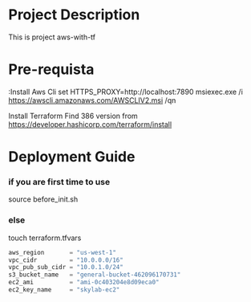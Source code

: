 # Project Description
This is project aws-with-tf

# Pre-requista
:Install Aws Cli
set HTTPS_PROXY=http://localhost:7890
msiexec.exe /i https://awscli.amazonaws.com/AWSCLIV2.msi /qn

Install Terraform
Find 386 version from https://developer.hashicorp.com/terraform/install

# Deployment Guide 

### if you are first time to use 
source before_init.sh

### else
touch terraform.tfvars

```tfvars
aws_region       = "us-west-1"
vpc_cidr         = "10.0.0.0/16"
vpc_pub_sub_cidr = "10.0.1.0/24"
s3_bucket_name   = "general-bucket-462096170731"
ec2_ami          = "ami-0c403204e8d09eca0"
ec2_key_name     = "skylab-ec2"
```
